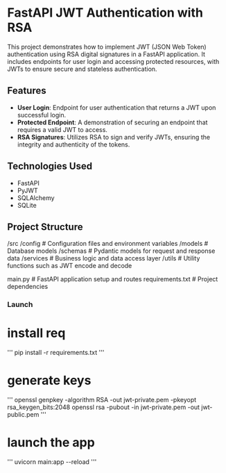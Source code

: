 # FastAPI JWT Authentication with RSA

This project demonstrates how to implement JWT (JSON Web Token) authentication using RSA digital signatures in a FastAPI application. It includes endpoints for user login and accessing protected resources, with JWTs to ensure secure and stateless authentication.

## Features

- **User Login**: Endpoint for user authentication that returns a JWT upon successful login.
- **Protected Endpoint**: A demonstration of securing an endpoint that requires a valid JWT to access.
- **RSA Signatures**: Utilizes RSA to sign and verify JWTs, ensuring the integrity and authenticity of the tokens.

## Technologies Used

- FastAPI
- PyJWT
- SQLAlchemy
- SQLite

## Project Structure

/src
/config # Configuration files and environment variables
/models # Database models
/schemas # Pydantic models for request and response data
/services # Business logic and data access layer
/utils # Utility functions such as JWT encode and decode

main.py # FastAPI application setup and routes
requirements.txt # Project dependencies

### Launch

# install req
'''
pip install -r requirements.txt
'''

# generate keys
'''
openssl genpkey -algorithm RSA -out jwt-private.pem -pkeyopt rsa_keygen_bits:2048
openssl rsa -pubout -in jwt-private.pem -out jwt-public.pem
'''

# launch the app
'''
uvicorn main:app --reload
'''
